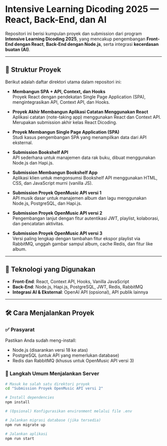 # Intensive Learning Dicoding 2025 — React, Back-End, dan AI

Repositori ini berisi kumpulan proyek dan submission dari program **Intensive Learning Dicoding 2025**, yang mencakup pengembangan **Front-End dengan React**, **Back-End dengan Node.js**, serta integrasi **kecerdasan buatan (AI)**.

---

## 📁 Struktur Proyek

Berikut adalah daftar direktori utama dalam repositori ini:

- **Membangun SPA + API, Context, dan Hooks**  
  Proyek React dengan pendekatan Single Page Application (SPA), mengintegrasikan API, Context API, dan Hooks.

- **Proyek Akhir Membangun Aplikasi Catatan Menggunakan React**  
  Aplikasi catatan (note-taking app) menggunakan React dan Context API. Merupakan submission akhir kelas React Dicoding.

- **Proyek Membangun Single Page Application (SPA)**  
  Studi kasus pengembangan SPA yang menampilkan data dari API eksternal.

- **Submission Bookshelf API**  
  API sederhana untuk manajemen data rak buku, dibuat menggunakan Node.js dan Hapi.js.

- **Submission Membangun Bookshelf App**  
  Aplikasi klien untuk mengonsumsi Bookshelf API menggunakan HTML, CSS, dan JavaScript murni (vanilla JS).

- **Submission Proyek OpenMusic API versi 1**  
  API musik dasar untuk manajemen album dan lagu menggunakan Node.js, PostgreSQL, dan Hapi.js.

- **Submission Proyek OpenMusic API versi 2**  
  Pengembangan lanjut dengan fitur autentikasi JWT, playlist, kolaborasi, dan pencatatan aktivitas.

- **Submission Proyek OpenMusic API versi 3**  
  Versi paling lengkap dengan tambahan fitur ekspor playlist via RabbitMQ, unggah gambar sampul album, cache Redis, dan fitur like album.

---

## 🚀 Teknologi yang Digunakan

- **Front-End**: React, Context API, Hooks, Vanilla JavaScript  
- **Back-End**: Node.js, Hapi.js, PostgreSQL, JWT, Redis, RabbitMQ  
- **Integrasi AI & Eksternal**: OpenAI API (opsional), API publik lainnya

---

## 🛠️ Cara Menjalankan Proyek

### ✅ Prasyarat

Pastikan Anda sudah meng-install:

- Node.js (disarankan versi 18 ke atas)
- PostgreSQL (untuk API yang memerlukan database)
- Redis dan RabbitMQ (khusus untuk OpenMusic API versi 3)

### 🚧 Langkah Umum Menjalankan Server

```bash
# Masuk ke salah satu direktori proyek
cd "Submission Proyek OpenMusic API versi 2"

# Install dependencies
npm install

# (Opsional) Konfigurasikan environment melalui file .env

# Jalankan migrasi database (jika tersedia)
npm run migrate up

# Jalankan aplikasi
npm run start
